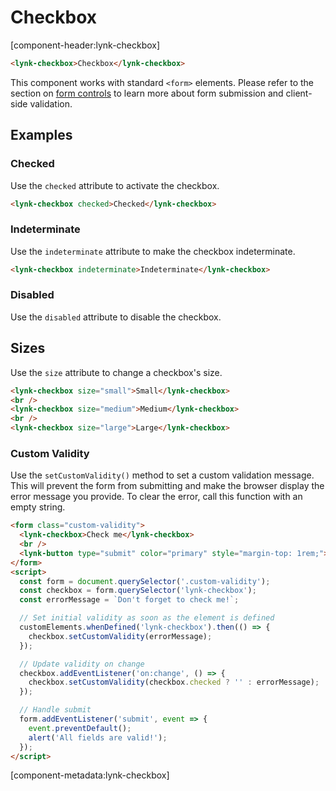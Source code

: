 # Checkbox

[component-header:lynk-checkbox]

```html preview
<lynk-checkbox>Checkbox</lynk-checkbox>
```
<lynk-alert> This component works with standard `<form>` elements. Please refer to the section on [form controls](/getting-started/form-controls) to learn more about form submission and client-side validation.</lynk-alert>

## Examples

### Checked

Use the `checked` attribute to activate the checkbox.

```html preview
<lynk-checkbox checked>Checked</lynk-checkbox>
```

### Indeterminate

Use the `indeterminate` attribute to make the checkbox indeterminate.

```html preview
<lynk-checkbox indeterminate>Indeterminate</lynk-checkbox>
```

### Disabled

Use the `disabled` attribute to disable the checkbox.

## Sizes

Use the `size` attribute to change a checkbox's size.

```html preview
<lynk-checkbox size="small">Small</lynk-checkbox>
<br />
<lynk-checkbox size="medium">Medium</lynk-checkbox>
<br />
<lynk-checkbox size="large">Large</lynk-checkbox>
```

### Custom Validity

Use the `setCustomValidity()` method to set a custom validation message. This will prevent the form from submitting and make the browser display the error message you provide. To clear the error, call this function with an empty string.

```html preview
<form class="custom-validity">
  <lynk-checkbox>Check me</lynk-checkbox>
  <br />
  <lynk-button type="submit" color="primary" style="margin-top: 1rem;">Submit</lynk-button>
</form>
<script>
  const form = document.querySelector('.custom-validity');
  const checkbox = form.querySelector('lynk-checkbox');
  const errorMessage = `Don't forget to check me!`;

  // Set initial validity as soon as the element is defined
  customElements.whenDefined('lynk-checkbox').then(() => {
    checkbox.setCustomValidity(errorMessage);
  });

  // Update validity on change
  checkbox.addEventListener('on:change', () => {
    checkbox.setCustomValidity(checkbox.checked ? '' : errorMessage);
  });

  // Handle submit
  form.addEventListener('submit', event => {
    event.preventDefault();
    alert('All fields are valid!');
  });
</script>
```

[component-metadata:lynk-checkbox]
